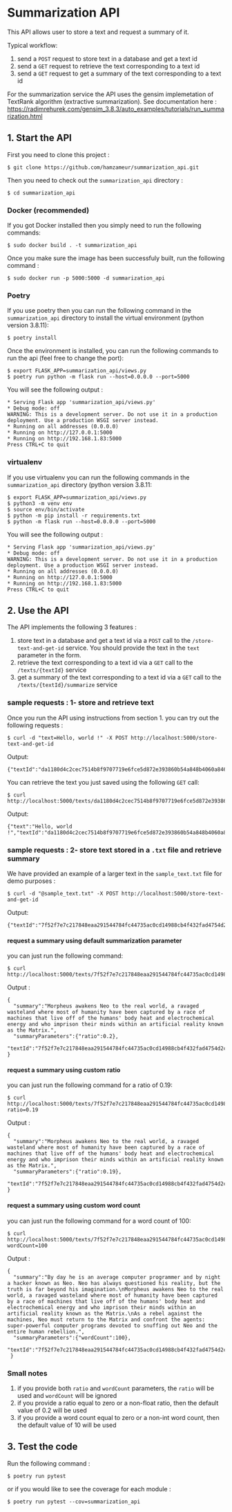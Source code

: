 # Summarization API
This API allows user to store a text and request a summary of it.

Typical workflow:

1. send a `POST` request to store text in a database and get a text id
2. send a `GET` request to retrieve the text corresponding to a text id
3. send a `GET` request to get a summary of the text corresponding to a text id

For the summarization service the API uses the gensim implemetation of TextRank algorithm (extractive summarization). See documentation here : https://radimrehurek.com/gensim_3.8.3/auto_examples/tutorials/run_summarization.html

## 1. Start the API

First you need to clone this project :

```
$ git clone https://github.com/hamzameur/summarization_api.git
```
Then you need to check out the  `summarization_api` directory :

```
$ cd summarization_api
```

### Docker (recommended)

If you got Docker installed then you simply need to run the following commands:

```
$ sudo docker build . -t summarization_api
```
Once you make sure the image has been successfuly built, run the following command :
```
$ sudo docker run -p 5000:5000 -d summarization_api
```

### Poetry

If you use poetry then you can run the following command in the `summarization_api` directory to install the virtual environment (python version 3.8.11):
```
$ poetry install
```
Once the environment is installed, you can run the following commands to run the api (feel free to change the port):
```
$ export FLASK_APP=summarization_api/views.py
$ poetry run python -m flask run --host=0.0.0.0 --port=5000
```
You will see the following output :
```
* Serving Flask app 'summarization_api/views.py'
* Debug mode: off
WARNING: This is a development server. Do not use it in a production deployment. Use a production WSGI server instead.
* Running on all addresses (0.0.0.0)
* Running on http://127.0.0.1:5000
* Running on http://192.168.1.83:5000
Press CTRL+C to quit
```

### virtualenv

If you use virtualenv you can run the following commands in the `summarization_api` directory (python version 3.8.11:
```
$ export FLASK_APP=summarization_api/views.py
$ python3 -m venv env
$ source env/bin/activate
$ python -m pip install -r requirements.txt
$ python -m flask run --host=0.0.0.0 --port=5000
```
You will see the following output :
```
* Serving Flask app 'summarization_api/views.py'
* Debug mode: off
WARNING: This is a development server. Do not use it in a production deployment. Use a production WSGI server instead.
* Running on all addresses (0.0.0.0)
* Running on http://127.0.0.1:5000
* Running on http://192.168.1.83:5000
Press CTRL+C to quit
```
## 2. Use the API

The API implements the following 3 features : 

1. store text in a database and get a text id via a `POST` call to the `/store-text-and-get-id` service. You should provide the text in the `text` parameter in the form.
2. retrieve the text corresponding to a text id via a `GET` call to the `/texts/{textId}` service
3. get a summary of the text corresponding to a text id via a `GET` call to the `/texts/{textId}/summarize` service


### sample requests : 1- store and retrieve text

Once you run the API using instructions from section 1. you can try out the following requests :
```
$ curl -d "text=Hello, world !" -X POST http://localhost:5000/store-text-and-get-id
```
Output:
```
{"textId":"da1180d4c2cec7514b8f9707719e6fce5d872e393860b54a848b4060a8463a7c"}
```
You can retrieve the text you just saved using the following `GET` call:
```
$ curl http://localhost:5000/texts/da1180d4c2cec7514b8f9707719e6fce5d872e393860b54a848b4060a8463a7c
```
Output:
```
{"text":"Hello, world !","textId":"da1180d4c2cec7514b8f9707719e6fce5d872e393860b54a848b4060a8463a7c"}
```

###  sample requests : 2- store text stored in a `.txt` file and retrieve summary

We have provided an example of a larger text in the `sample_text.txt` file for demo purposes :

```
$ curl -d "@sample_text.txt" -X POST http://localhost:5000/store-text-and-get-id
```
Output:
```
{"textId":"7f52f7e7c217848eaa291544784fc44735ac0cd14988cb4f432fad4754d2c49d"}
```
#### request a summary using default summarization parameter
you can just run the following command:
```
$ curl http://localhost:5000/texts/7f52f7e7c217848eaa291544784fc44735ac0cd14988cb4f432fad4754d2c49d/summarize
```
Output :
```
{
  "summary":"Morpheus awakens Neo to the real world, a ravaged wasteland where most of humanity have been captured by a race of machines that live off of the humans' body heat and electrochemical energy and who imprison their minds within an artificial reality known as the Matrix.",
  "summaryParameters":{"ratio":0.2},
  "textId":"7f52f7e7c217848eaa291544784fc44735ac0cd14988cb4f432fad4754d2c49d"
}
```
#### request a summary using custom ratio
you can just run the following command for a ratio of 0.19:
```
$ curl http://localhost:5000/texts/7f52f7e7c217848eaa291544784fc44735ac0cd14988cb4f432fad4754d2c49d/summarize?ratio=0.19
```
Output :
```
{
  "summary":"Morpheus awakens Neo to the real world, a ravaged wasteland where most of humanity have been captured by a race of machines that live off of the humans' body heat and electrochemical energy and who imprison their minds within an artificial reality known as the Matrix.",
  "summaryParameters":{"ratio":0.19},
  "textId":"7f52f7e7c217848eaa291544784fc44735ac0cd14988cb4f432fad4754d2c49d"
}
```

#### request a summary using custom word count
you can just run the following command for a word count of 100:
```
$ curl http://localhost:5000/texts/7f52f7e7c217848eaa291544784fc44735ac0cd14988cb4f432fad4754d2c49d/summarize?wordCount=100
```
Output :
```
{
  "summary":"By day he is an average computer programmer and by night a hacker known as Neo. Neo has always questioned his reality, but the truth is far beyond his imagination.\nMorpheus awakens Neo to the real world, a ravaged wasteland where most of humanity have been captured by a race of machines that live off of the humans' body heat and electrochemical energy and who imprison their minds within an artificial reality known as the Matrix.\nAs a rebel against the machines, Neo must return to the Matrix and confront the agents: super-powerful computer programs devoted to snuffing out Neo and the entire human rebellion.",
  "summaryParameters":{"wordCount":100},
  "textId":"7f52f7e7c217848eaa291544784fc44735ac0cd14988cb4f432fad4754d2c49d"
 }
```
### Small notes
1. if you provide both `ratio` and `wordCount` parameters, the `ratio` will be used and `wordCount` will be ignored
2. if you provide a ratio equal to zero or a non-float ratio, then  the default value of 0.2 will be used
3. if you provide a word count equal to zero or a non-int word count, then  the default value of 10 will be used
## 3. Test the code
Run the following command :
```
$ poetry run pytest
```
or if you would like to see the coverage for each module : 
```
$ poetry run pytest --cov=summarization_api
```


